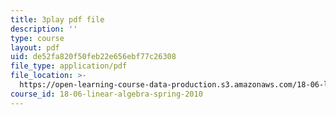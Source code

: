 ```yaml
---
title: 3play pdf file
description: ''
type: course
layout: pdf
uid: de52fa820f50feb22e656ebf77c26308
file_type: application/pdf
file_location: >-
  https://open-learning-course-data-production.s3.amazonaws.com/18-06-linear-algebra-spring-2010/de52fa820f50feb22e656ebf77c26308_QNpj-gOXW9M.pdf
course_id: 18-06-linear-algebra-spring-2010
---
```

